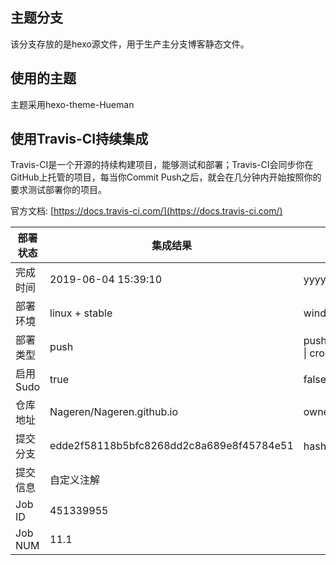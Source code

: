 ## 主题分支
该分支存放的是hexo源文件，用于生产主分支博客静态文件。

## 使用的主题
主题采用hexo-theme-Hueman

## 使用Travis-CI持续集成
Travis-CI是一个开源的持续构建项目，能够测试和部署；Travis-CI会同步你在GitHub上托管的项目，每当你Commit Push之后，就会在几分钟内开始按照你的要求测试部署你的项目。

官方文档: [https://docs.travis-ci.com/](https://docs.travis-ci.com/)


部署状态 | 集成结果 | 参考值
---|---|---
完成时间 | 2019-06-04 15:39:10 | yyyy-mm-dd hh:mm:ss
部署环境 | linux + stable | window \| linux + stable
部署类型 | push | push \| pull_request \| api \| cron
启用Sudo | true | false \| true
仓库地址 | Nageren/Nageren.github.io | owner_name/repo_name
提交分支 | edde2f58118b5bfc8268dd2c8a689e8f45784e51 | hash 16位
提交信息 | 自定义注解 |
Job ID   | 451339955 |
Job NUM  | 11.1 |

